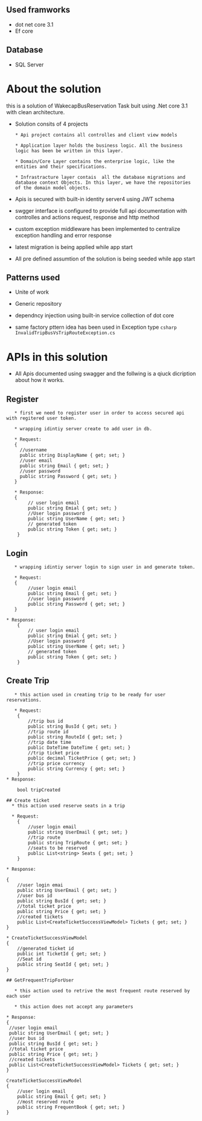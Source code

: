 
## Used framworks 
  * dot net core 3.1
  * Ef core 
  
## Database
  * SQL Server 
  
# About the solution 

this is a solution of WakecapBusReservation Task buit using .Net core 3.1 with clean architecture.
   * Solution consits of 4 projects
   
         * Api project contains all controlles and client view models
		 
         * Application layer holds the business logic. All the business logic has been be written in this layer.	
		 
         * Domain/Core Layer contains the enterprise logic, like the entities and their specifications.		 
		 
		 * Infrastracture layer contais  all the database migrations and database context Objects. In this layer, we have the repositories of the domain model objects. 
   
   * Apis is secured with built-in identity server4 using JWT schema 
   
   * swgger interface is configured to provide full api documentation with controlles and actions request, response and http method  
   
   * custom exception middleware has been implemented to centralize exception handling and error response

   * latest migration is being applied while app start 
   
   * All pre defined assumtion of the solution is being seeded  while app start
   
   ## Patterns used
   * Unite of work 
   
   * Generic repository 
   
   * dependncy injection using built-in service collection of dot core
   
   * same factory pttern idea has been used in Exception type  ```csharp InvalidTripBusVsTripRouteException.cs ```
   
# APIs in this solution 

   * All Apis documented using swagger and the follwing is a qiuck dicription about how  it works.

   ## Register
       * first we need to register user in order to access secured api with regitered user token.  
	   
       * wrapping idintiy server create to add user in db. 
	   
       * Request:
       {
	     //username
		 public string DisplayName { get; set; }
		 //user email
		 public string Email { get; set; }
		 //user password
		 public string Password { get; set; }
       }

       * Response:
       {
			// user login email
			public string Emial { get; set; }
			//User login password
			public string UserName { get; set; }
			// generated token 
			public string Token { get; set; }
        }

   ## Login 
   
       * wrapping idintiy server login to sign user in and generate token. 
       
	   * Request:
       {
			//user login email
			public string Email { get; set; }
			//user login password 
			public string Password { get; set; }
       }

	* Response:
		{
			// user login email
			public string Emial { get; set; }
			//User login password
			public string UserName { get; set; }
			// generated token 
			public string Token { get; set; }
		}

   ## Create Trip 
       * this action used in creating trip to be ready for user reservations. 
       
	   * Request:
        {
			//trip bus id 
			public string BusId { get; set; }
			//trip route id 
			public string RouteId { get; set; }
			//trip date time 
			public DateTime DateTime { get; set; }
			//trip ticket price 
			public decimal TicketPrice { get; set; }
			//trip price currency 
			public string Currency { get; set; }
        }
	* Response:
       
		bool tripCreated
      
	## Create ticket 
      * this action used reserve seats in a trip   
	  
      * Request:
	    {
			//user login email 
			public string UserEmail { get; set; }
			//trip route 
			public string TripRoute { get; set; }
			//seats to be reserved 
			public List<string> Seats { get; set; }
        }
     
	* Response:

	{
	    //user login emai
        public string UserEmail { get; set; }
        //user bus id
		public string BusId { get; set; }
        //total ticket price 
		public string Price { get; set; }
		//created tickets 
        public List<CreateTicketSuccessViewModel> Tickets { get; set; }
    }

	* CreateTicketSuccessViewModel
	{
	    //generated ticket id 
        public int TicketId { get; set; }
		//Seat id 
        public string SeatId { get; set; }
	}

	## GetFrequentTripForUser 
	
       * this action used to retrive the most frequent route reserved by each user    
	   
       * this action does not accept any parameters 

	* Response:
	{
	 //user login email
     public string UserEmail { get; set; }
     //user bus id
	 public string BusId { get; set; }
     //total ticket price 
	 public string Price { get; set; }
	 //created tickets 
     public List<CreateTicketSuccessViewModel> Tickets { get; set; }
    }

	CreateTicketSuccessViewModel
	{
	    //user login email		
	    public string Email { get; set; }
        //most reserved route 
		public string FrequentBook { get; set; }
	}



